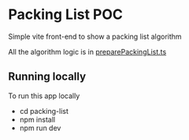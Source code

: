 # Packing List POC

Simple vite front-end to show a packing list algorithm

All the algorithm logic is in [preparePackingList.ts](https://github.com/mesg-the-crypto-messiah/packing-list/blob/main/src/preparePackingList.ts)

## Running locally

To run this app locally

- cd packing-list
- npm install
- npm run dev
